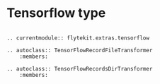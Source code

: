 # Tensorflow type

```{eval-rst}

.. currentmodule:: flytekit.extras.tensorflow

.. autoclass:: TensorFlowRecordFileTransformer
    :members:

.. autoclass:: TensorFlowRecordsDirTransformer
    :members:

```